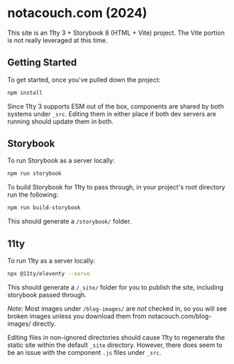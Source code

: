 # notacouch.com (2024)

This site is an 11ty 3 + Storybook 8 (HTML + Vite) project. The Vite portion is not really leveraged at this time.

## Getting Started

To get started, once you've pulled down the project:

```bash
npm install
```

Since 11ty 3 supports ESM out of the box, components are shared by both systems under `_src`. Editing them in either place if both dev servers are running should update them in both.

## Storybook

To run Storybook as a server locally:

```bash
npm run storybook
```

To build Storybook for 11ty to pass through, in your project's root directory run the following:

```bash
npm run build-storybook
```

This should generate a `/storybook/` folder.

## 11ty

To run 11ty as a server locally:

```bash
npx @11ty/eleventy --serve
```

This should generate a `/_site/` folder for you to publish the site, including storybook passed through.

_Note:_ Most images under `/blog-images/` are _not_ checked in, so you will see broken images unless you download them from notacouch.com/blog-images/ directly.

Editing files in non-ignored directories should cause 11ty to regenerate the static site within the default `_site` directory. However, there does seem to be an issue with the component `.js` files under `_src`.
